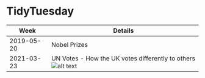 # TidyTuesday

| Week  | Details |
| ------------- | ------------- |
| 2019-05-20  | Nobel Prizes |
| 2021-03-23  | UN Votes - How the UK votes differently to others ![alt text](output/unvotes.png) |
